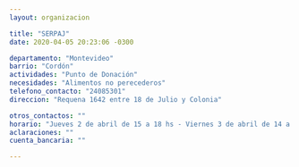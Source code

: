 ```yaml
---
layout: organizacion

title: "SERPAJ"
date: 2020-04-05 20:23:06 -0300

departamento: "Montevideo"
barrio: "Cordón"
actividades: "Punto de Donación"
necesidades: "Alimentos no perecederos"
telefono_contacto: "24085301"
direccion: "Requena 1642 entre 18 de Julio y Colonia"

otros_contactos: ""
horario: "Jueves 2 de abril de 15 a 18 hs - Viernes 3 de abril de 14 a 17 hs"
aclaraciones: ""
cuenta_bancaria: ""

---
```

